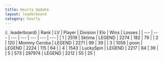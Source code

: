 ```yaml
---
title: Hourly Update
layout: leaderboard
category: hourly
---
```


{: .leaderboard}
| Rank | LV | Player | Division | Elo | Wins | Losses |
| --- | --- | --- | --- | --- | --- | --- |
| <span data-change="1">1</span> | 2519 | <span title="ID: 353063">Sktima</span> | LEGEND | <span data-change="14">2274</span> | <span data-change="5">182</span> | <span data-change="1">79</span> |
| <span data-change="-1">2</span> | 120 | <span title="ID: 748055">Mommy Ceroba</span> | LEGEND | <span data-change="0">2271</span> | <span data-change="0">99</span> | <span data-change="0">39</span> |
| <span data-change="1">3</span> | 1058 | <span title="ID: 540690">poon</span> | LEGEND | <span data-change="7">2224</span> | <span data-change="1">115</span> | <span data-change="0">64</span> |
| <span data-change="-1">4</span> | 1543 | <span title="ID: 498412">LuckySpin</span> | LEGEND | <span data-change="-5">2217</span> | <span data-change="3">84</span> | <span data-change="2">39</span> |
| <span data-change="0">5</span> | 573 | <span title="ID: 544038">297974</span> | LEGEND | <span data-change="0">2212</span> | <span data-change="0">55</span> | <span data-change="0">25</span> |